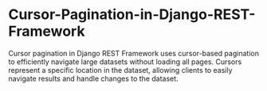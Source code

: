 # Cursor-Pagination-in-Django-REST-Framework
Cursor pagination in Django REST Framework uses cursor-based pagination to efficiently navigate large datasets without loading all pages. Cursors represent a specific location in the dataset, allowing clients to easily navigate results and handle changes to the dataset.
